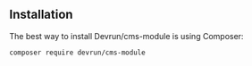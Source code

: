 ## Installation

The best way to install Devrun/cms-module is using Composer:

```sh
composer require devrun/cms-module
```
